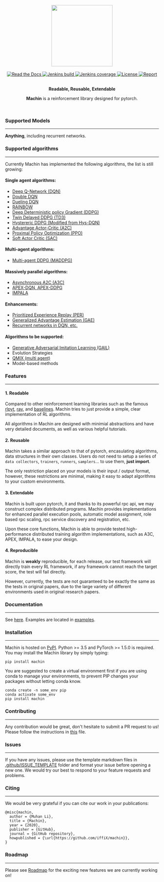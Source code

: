 <div align="center">
	<a href="https://github.com/iffiX/machin">
		<img width="auto" height="200px" src="https://machin.readthedocs.io/en/latest/_static/icon.svg">
	</a>
</div>

<br/>


<div align="center">
	<a href="https://machin.readthedocs.io/en/latest/">
		<img alt="Read the Docs" src="https://img.shields.io/readthedocs/machin">
	</a>
	<a href="http://ci.beyond-infinity.com/jenkins/blue/organizations/jenkins/machin/branches/">
		<img alt="Jenkins build" src="https://img.shields.io/jenkins/build?jobUrl=http%3A%2F%2Fci.beyond-infinity.com%2Fjenkins%2Fjob%2Fmachin%2Fjob%2Fmaster%2F">
	</a>
	<a href="http://ci.beyond-infinity.com/jenkins/blue/organizations/jenkins/machin/branches/">
		<img alt="Jenkins coverage" src="https://img.shields.io/jenkins/coverage/cobertura?jobUrl=http%3A%2F%2Fci.beyond-infinity.com%2Fjenkins%2Fjob%2Fmachin%2Fjob%2Frelease%2F">
	</a>
	<a href="https://github.com/iffiX/machin">
		<img alt="License" src="https://img.shields.io/github/license/iffiX/machin">
	</a>
	<a href="http://ci.beyond-infinity.com/reports/machin/">
		<img alt="Report" src="https://img.shields.io/badge/report-allure-blue">
	</a>
	
	
</div>

<br/>

<div align="center">
<p><strong>Readable, Reusable, Extendable</strong></p>

<p><strong>Machin</strong> is a reinforcement library designed for pytorch.</p> 
</div>

<br/>

### Supported Models
---
**Anything**, including recurrent networks.

### Supported algorithms
---
Currently Machin has implemented the following algorithms, the list is still growing:

#### Single agent algorithms:
* [Deep Q-Network (DQN)](https://storage.googleapis.com/deepmind-media/dqn/DQNNaturePaper.pdf)
* [Double DQN](https://arxiv.org/pdf/1509.06461.pdf)
* [Dueling DQN](https://arxiv.org/abs/1511.06581)
* [RAINBOW](https://arxiv.org/abs/1710.02298)
* [Deep Deterministic policy Gradient (DDPG)](https://arxiv.org/pdf/1509.02971.pdf)
* [Twin Delayed DDPG (TD3)](https://arxiv.org/pdf/1802.09477.pdf)
* [Hystereric DDPG (Modified from Hys-DQN)](https://hal.archives-ouvertes.fr/hal-00187279/document)
* [Advantage Actor-Critic (A2C)](https://openai.com/blog/baselines-acktr-a2c/)
* [Proximal Policy Optimization (PPO)](https://arxiv.org/pdf/1707.06347.pdf)
* [Soft Actor Critic (SAC)](https://arxiv.org/pdf/1812.05905.pdf)

#### Multi-agent algorithms:
* [Multi-agent DDPG (MADDPG)](https://arxiv.org/pdf/1706.02275.pdf)

#### Massively parallel algorithms:
* [Asynchronous A2C (A3C)](https://arxiv.org/abs/1602.01783)
* [APEX-DQN, APEX-DDPG](https://arxiv.org/pdf/1803.00933)
* [IMPALA](https://arxiv.org/pdf/1802.01561)

#### Enhancements:
* [Prioritized Experience Replay (PER)](https://arxiv.org/pdf/1511.05952.pdf)
* [Generalized Advantage Estimation (GAE)](https://arxiv.org/pdf/1506.02438.pdf)
* [Recurrent networks in DQN, etc.](https://arxiv.org/pdf/1507.06527.pdf)
#### Algorithms to be supported:
* [Generative Adversarial Imitation Learning (GAIL)](https://arxiv.org/abs/1606.03476)
* Evolution Strategies
* [QMIX (multi agent)](https://arxiv.org/abs/1803.11485)
* Model-based methods

### Features
---
#### 1. Readable

Compared to other reinforcement learning libraries such as the famous [rlpyt](https://github.com/astooke/rlpyt), [ray](https://github.com/ray-project/ray), and [baselines](https://github.com/openai/baselines). Machin tries to just provide a simple, clear implementation of RL algorithms.

All algorithms in Machin are designed with minimial abstractions and have very detailed documents, as well as various helpful tutorials.

#### 2. Reusable

Machin takes a similar approach to that of pytorch, encasulating algorithms, data structures in their own classes. Users do not need to setup a series of `data collectors`, `trainers`, `runners`, `samplers`... to use them, **just import**.

The only restriction placed on your models is their input / output format, however, these restrictions are minimal, making it easy to adapt algorithms to your custom environments. 

#### 3. Extendable
Machin is built upon pytorch, it and thanks to its powerful rpc api, we may construct complex distributed programs. Machin provides implementations for enhanced parallel execution pools, automatic model assignment, role based rpc scaling, rpc service discovery and registration, etc.

Upon these core functions, Machin is able to provide tested high-performance distributed training algorithm implementations, such as A3C, APEX, IMPALA, to ease your design.

#### 4. Reproducible
Machin is **weakly** reproducible, for each release, our test framework will directly train every RL framework, if any framework cannot reach the target score, the test will fail directly. 

However, currently, the tests are not guaranteed to
be exactly the same as the tests in original papers, due to the large variety of different environments used in original research papers.


### Documentation
---
See [here](https://machin.readthedocs.io/). Examples are located in [examples](https://github.com/iffiX/machin/tree/master/examples).

### Installation
---
Machin is hosted on [PyPI](https://pypi.org/project/machin/). Python >= 3.5 and PyTorch >= 1.5.0 is required. You may install the Machin library by simply typing:
```
pip install machin
```
You are suggested to create a virtual environment first if you are using conda to manage your environments, to prevent PIP changes your packages without letting
conda know.
```
conda create -n some_env pip
conda activate some_env
pip install machin
```

### Contributing
---
Any contribution would be great, don't hesitate to submit a PR request to us! Please follow the instructions in [this](https://github.com/iffiX/machin/tree/master/docs/misc/contribute.md) file.

### Issues
---
If you have any issues, please use the template markdown files in [.github/ISSUE_TEMPLATE](https://github.com/iffiX/machin/tree/master/.github/ISSUE_TEMPLATE) 
folder and  format your issue before opening a new one. We would try our best to respond to your feature requests and problems.

### Citing
---
We would be very grateful if you can cite our work in your publications:
```
@misc{machin,
  author = {Muhan Li},
  title = {Machin},
  year = {2020},
  publisher = {GitHub},
  journal = {GitHub repository},
  howpublished = {\url{https://github.com/iffiX/machin}},
}
```

### Roadmap
---
Please see [Roadmap](https://github.com/iffiX/machin/projects/2) for the exciting new features we are currently working on!
